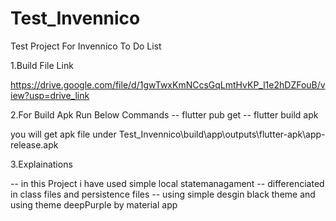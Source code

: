 # Test_Invennico
Test Project For Invennico To Do List

1.Build File Link

https://drive.google.com/file/d/1gwTwxKmNCcsGqLmtHvKP_l1e2hDZFouB/view?usp=drive_link

2.For Build Apk Run Below Commands
-- flutter pub get
-- flutter build apk

you will get apk file under Test_Invennico\build\app\outputs\flutter-apk\app-release.apk

3.Explainations

-- in this Project i have used simple local statemanagament 
-- differenciated in class files and persistence files
-- using simple desgin black theme and using theme deepPurple by material app